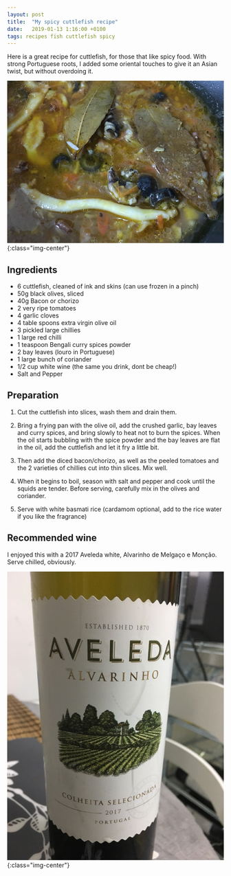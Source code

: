 ```yaml
---
layout: post
title:  "My spicy cuttlefish recipe"
date:   2019-01-13 1:16:00 +0100
tags: recipes fish cuttlefish spicy
---
```


Here is a great recipe for cuttlefish, for those that like spicy food. With strong Portuguese roots, I added some oriental touches to give it an Asian twist, but without overdoing it.

![Spicy Cuttlefish](/assets/images/post-images/2019-01-10-da_bomb_spicy_cuttlefish_recipe/result.jpg){:class="img-center"}

## Ingredients

- 6 cuttlefish, cleaned of ink and skins (can use frozen in a pinch)
- 50g black olives, sliced
- 40g Bacon or chorizo
- 2 very ripe tomatoes
- 4 garlic cloves
- 4 table spoons extra virgin olive oil
- 3 pickled large chillies
- 1 large red chilli
- 1 teaspoon Bengali curry spices powder
- 2 bay leaves (louro in Portuguese)
- 1 large bunch of coriander
- 1/2 cup white wine (the same you drink, dont be cheap!)
- Salt and Pepper

## Preparation

1. Cut the cuttlefish into slices, wash them and drain them.

2. Bring a frying pan with the olive oil, add the crushed garlic, bay leaves and curry spices, and bring slowly to heat not to burn the spices. When the oil starts bubbling with the spice powder and the bay leaves are flat in the oil, add the cuttlefish and let it fry a little bit.

3. Then add the diced bacon/chorizo, as well as the peeled tomatoes and the 2 varieties of chillies cut into thin slices. Mix well.

4. When it begins to boil, season with salt and pepper and cook until the squids are tender. Before serving, carefully mix in the olives and coriander.

5. Serve with white basmati rice (cardamom optional, add to the rice water if you like the fragrance)

## Recommended wine

I enjoyed this with a 2017 Aveleda white, Alvarinho de Melgaço e Monção. Serve chilled, obviously.

![Aveleda 2017](/assets/images/post-images/2019-01-10-da_bomb_spicy_cuttlefish_recipe/aveleda_2017.jpg){:class="img-center"}